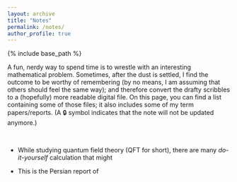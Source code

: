 ```yaml
---
layout: archive
title: "Notes"
permalink: /notes/
author_profile: true
---
```


{% include base_path %}

A fun, nerdy way to spend time is to wrestle with an interesting mathematical problem. Sometimes, after the dust is settled, I find the outcome to be worthy of remembering (by no means, I am assuming that others should feel the same way); and therefore convert the drafty scribbles to a (hopefully) more readable digital file. On this page, you can find a list containing some of those files; it also includes some of my term papers/reports. (A :lock: symbol indicates that the note will not be updated anymore.)

<br>

* While studying quantum field theory (QFT for short), there are many *do-it-yourself* calculation that might 

* This is the Persian report of 